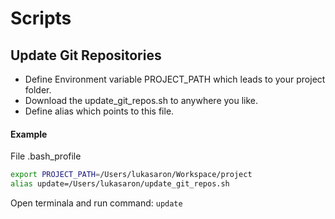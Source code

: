 # Scripts

## Update Git Repositories
* Define Environment variable PROJECT_PATH which leads to your project folder.
* Download the update_git_repos.sh to anywhere you like.
* Define alias which points to this file.

#### Example
File .bash_profile
```bash
export PROJECT_PATH=/Users/lukasaron/Workspace/project
alias update=/Users/lukasaron/update_git_repos.sh
```

Open terminala and run command: ```update```
